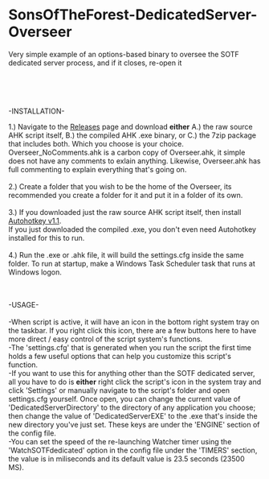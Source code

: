 # SonsOfTheForest-DedicatedServer-Overseer
Very simple example of an options-based binary to oversee the SOTF dedicated server process, and if it closes, re-open it
  
  <br />
  <br />
  <br />
  
-INSTALLATION-

1.) Navigate to the [Releases](https://github.com/A-gent/SonsOfTheForest-DedicatedServer-Overseer/releases) page and download <b>either</b> A.) the raw source AHK script itself, B.) the compiled AHK .exe binary, or C.) the 7zip package that includes both. Which you choose is your choice. Overseer_NoComments.ahk is a carbon copy of Overseer.ahk, it simple does not have any comments to exlain anything. Likewise, Overseer.ahk has full commenting to explain everything that's going on. <br /><br />
2.) Create a folder that you wish to be the home of the Overseer, its recommended you create a folder for it and put it in a folder of its own.<br /><br />
3.) If you downloaded just the raw source AHK script itself, then install [Autohotkey v1.1](https://www.autohotkey.com/download/ahk-install.exe).<br />If you just downloaded the compiled .exe, you don't even need Autohotkey installed for this to run.<br /><br />
4.) Run the .exe or .ahk file, it will build the settings.cfg inside the same folder. To run at startup, make a Windows Task Scheduler task that runs at Windows logon. <br /> <br /> <br />

-USAGE-<br /> <br />
-When script is active, it will have an icon in the bottom right system tray on the taskbar. If you right click this icon, there are a few buttons here to have more direct / easy control of the script system's functions. <br />
-The 'settings.cfg' that is generated when you run the script the first time holds a few useful options that can help you customize this script's function. <br />
-If you want to use this for anything other than the SOTF dedicated server, all you have to do is <b>either</b> right click the script's icon in the system tray and click 'Settings' or manually navigate to the script's folder and open settings.cfg yourself. Once open, you can change the current value of 'DedicatedServerDirectory' to the directory of any application you choose; then change the value of 'DedicatedServerEXE' to the .exe that's inside the new directory you've just set. These keys are under the 'ENGINE' section of the config file. <br />
-You can set the speed of the re-launching Watcher timer using the 'WatchSOTFdedicated' option in the config file under the 'TIMERS' section, the value is in miliseconds and its default value is 23.5 seconds (23500 MS).
